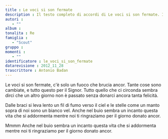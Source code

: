 ```yaml
--- 
title : Le voci si son fermate
description : Il testo completo di accordi di Le voci si son fermate. Inseriscila nel tuo canzoniere!
autori : 
   - ""
album : 
tonalita : Re
famiglia : 
   - "Scout"
gruppo : 
momenti : 
   - ""
identificatore : le_voci_si_son_fermate
datarevisione : 2012_11_28
trascrittore : Antonio Badan
--- 
```




Le voci si son fermate,
c'è solo un fuoco che brucia ancor.
Tante cose sono cambiate,
e tutto questo per il Signor.
Tutto quello che ci circonda
sembra dirci che un altro giorno
non è passato senza donarci
ancora tanta felicità.


Dalle braci si leva lento
un fil di fumo verso il ciel
e le stelle come un manto
sopra di noi sono un bianco vel.
Anche nel buio sembra un incanto
questa vita che si addormenta
mentre noi ti ringraziamo
per il giorno donato ancor.


Mmmm
Anche nel buio sembra un incanto
questa vita che si addormenta
mentre noi ti ringraziamo
per il giorno donato ancor.


